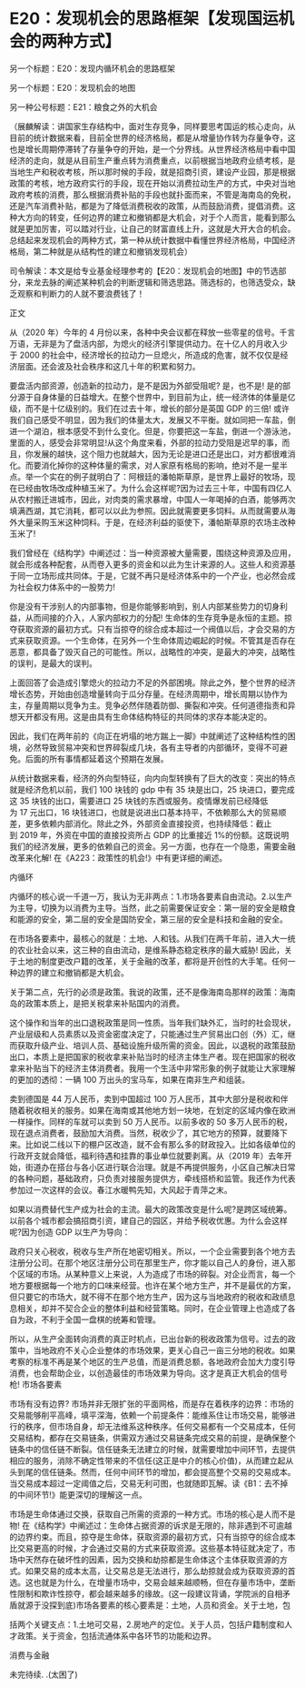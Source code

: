 # E20：发现机会的思路框架【发现国运机会的两种方式】

另一个标题：E20：发现内循环机会的思路框架

另一个标题：E20：发现机会的地图

另一种公号标题：E21：粮食之外的大机会

（展麟解读：讲国家生存结构中，面对生存竞争，同样要思考国运的核心走向，从目前的统计数据来看，目前全世界的经济格局，都是从增量协作转为存量争夺，这也是增长周期停滞转了存量争夺的开始，是一个分界线。从世界经济格局中看中国经济的走向，就是从目前生产重点转为消费重点，以前根据当地政府业绩考核，是当地生产和税收考核，所以那时候的手段，就是招商引资，建设产业园，那是根据政策的考核，地方政府实行的手段，现在开始以消费拉动生产的方式，中央对当地政府考核的消费，那么根据消费补贴的手段也就扑面而来，不管是海南岛的免税，还是汽车消费补贴，都是为了降低消费税收的政策，从而鼓励消费，提倡消费。这种大方向的转变，任何边界的建立和撤销都是大机会，对于个人而言，能看到那么就是更加厉害，可以踏对行业，让自己的财富直线上升，这就是大开大合的机会。总结起来发现机会的两种方式，第一种从统计数据中看懂世界经济格局，中国经济格局，第二种就是从结构性的建立和撤销发现机会）

司令解读：本文是给专业基金经理参考的【E20：发现机会的地图】中的节选部分，来龙去脉的阐述某种机会的判断逻辑和筛选思路。筛选标的，也筛选受众，缺乏观察和判断力的人就不要浪费钱了！

正文

从（2020 年）今年的 4 月份以来，各种中央会议都在释放一些零星的信号。千言万语，无非是为了盘活内部，为熄火的经济引擎提供动力。在十亿人的月收入少于 2000 的社会中，经济增长的拉动力一旦熄火，所造成的危害，就不仅仅是经济层面。还会波及社会秩序和这几十年的积累和努力。

要盘活内部资源，创造新的拉动力，是不是因为外部受阻呢? 是，也不是! 是的部分源于自身体量的日益增大。在整个世界中，到目前为止，统一经济体的体量是亿级，而不是十亿级别的。我们在过去十年，增长的部分是英国 GDP 的三倍! 或许我们自己感受不明显，因为我们的体量太大，发展又不平衡。就如同把一车盐，倒进一个湖泊，根本感受不到什么变化。但是，你要把这一车盐，倒进一个游泳池，里面的人，感受会非常明显!从这个角度来看，外部的拉动力受阻是迟早的事，而且，你发展的越快，这个阻力也就越大，因为无论是进口还是出口，对方都很难消化。而要消化掉你的这种体量的需求，对人家原有格局的影响，绝对不是一星半点。举一个实在的例子就明白了：阿根廷的潘帕斯草原，是世界上最好的牧场，现在已经由牧场改成种植玉米了。为什么会这样呢?因为过去三十年，中国有四亿人从农村搬迁进城市，因此，对肉类的需求暴增，中国人一年喝掉的白酒，能够两次填满西湖，其它消耗，都可以以此为参照。因此就需要更多饲料。从而就需要从海外大量采购玉米这种饲料。于是，在经济利益的驱使下，潘帕斯草原的农场主改种玉米了!

我们曾经在《结构学》中阐述过：当一种资源被大量需要，围绕这种资源及应用，就会形成各种配套，从而卷入更多的资金和以此为生计来源的人。这些人和资源基于同一立场形成共同体。于是，它就不再只是经济体系中的一个产业，也必然会成为社会权力体系中的一股势力!

你是没有干涉别人的内部事物，但是你能够影响到，别人内部某些势力的切身利益，从而间接的介入，人家内部权力的分配! 生命体的生存竞争是永恒的主题。掠夺获取资源的最初方式。只有当掠夺的综合成本超过一个阀值以后，才会交易的方式来获取资源。一个生命体，在另外一个生命体周边崛起的时候。不管其是否存在恶意，都具备了毁灭自己的可能性。所以，战略性的冲突，是最大的冲突，战略性的误判，是最大的误判。

上面回答了会造成引擎熄火的拉动力不足的外部困境。除此之外，整个世界的经济增长态势，开始由创造增量转向于瓜分存量。在经济周期中，增长周期以协作为主，存量周期以竞争为主。竞争必然伴随着防御、撕裂和冲突。任何道德指责和异想天开都没有用。这是由具有生命体结构特征的共同体的求存本能决定的。

因此，我们在两年前的《向正在坍塌的地方踹上一脚》中就阐述了这种结构性的困境，必然导致贸易冲突和世界碎裂成几块，各有主导者的内部循环，变得不可避免。后面的所有事情都延着这个预期在发展。

从统计数据来看，经济的外向型特征，向内向型转换有了巨大的改变：突出的特点就是经济危机以前，我们 100 块钱的 gdp 中有 35 块是出口，25 块进口，要完成这 35 块钱的出口，需要进口 25 块钱的东西或服务。疫情爆发前已经降低为 17 元出口，16 块钱进口，也就是说进出口基本持平，不依赖那么大的贸易顺差，更多依赖内部消化。除此之外，外部资金直接投资，也持续降低：截止到 2019 年，外资在中国的直接投资所占 GDP 的比重接近 1%的份额。这既说明我们的经济发展，更多的依赖自己的资金。另一方面，也存在一个隐患，需要金融改革来化解! 在《A223：政策性的机会!》中有更详细的阐述。

内循环

内循环的核心说一千道一万，我认为无非两点：1.市场各要素自由流动。2.以生产为主导，切换为以消费为主导。当然，此之前需要保证安全：第一层的安全是粮食和能源的安全，第二层的安全是国防安全，第三层的安全是科技和金融的安全。

在市场各要素中，最核心的就是：土地、人和钱。从我们在两千年前，进入大一统的农业社会以来，这三种的自由流动，是维系静态稳定秩序的最大威胁! 因此，关于土地的制度更改户籍的改革，关于金融的改革，都将是开创性的大手笔。任何一种边界的建立和撤销都是大机会。

关于第二点，先行的必须是政策。我说的政策，还不是像海南岛那样的政策：海南岛的政策本质上，是把关税拿来补贴国内的消费。

这个操作和当年的出口退税政策是同一性质。当年我们缺外汇，当时的社会现状，产业层级和人员素质以及资金密度决定了，只能通过生产贸易出口创（外）汇，继而获取升级产业、培训人员、基础设施升级所需的资金。因此，以退税的政策鼓励出口，本质上是把国家的税收拿来补贴当时的经济主体生产者。现在把国家的税收拿来补贴当下的经济主体消费者。我用一个生活中非常形象的例子就能让大家理解的更加的透彻：一辆 100 万出头的宝马车，如果在南非生产和组装。

卖到德国是 44 万人民币，卖到中国超过 100 万人民币，其中大部分是税收和伴随着税收相关的服务。如果在海南或其他地方划一块地，在划定的区域内像在欧洲一样操作。同样的车就可以卖到 50 万人民币。以前多收的 50 多万人民币的税，现在退点消费者，鼓励加大消费。当然，税收少了，其它地方的预算，就要降下来。比如说二线以下的棚户区改造，就不会有那么多的财政投入。比如各级单位的行政开支就会降低，福利待遇和挂靠的事业单位就要剥离。从（2019 年）去年开始，街道办在搭台与各小区进行联合治理。就是不再提供服务，小区自己解决日常的各种问题，基础政府，只负责对接服务提供方，牵线搭桥和监管。我还作为代表参加过一次这样的会议。春江水暖鸭先知，大风起于青萍之末。

如果以消费替代生产成为社会的主流。最大的政策改变是什么呢?是跨区域统筹。以前各个城市都会搞招商引资，建自己的园区，并给予税收优惠。为什么会这样呢?因为创造 GDP 以生产为导向：

政府只关心税收，税收与生产所在地密切相关。所以，一个企业需要到各个地方去注册分公司。在那个地区注册分公司在那里生产，你才能以自己人的身份，进入那个区域的市场。从某种意义上来说，人为造成了市场的碎裂。对企业而言，每一个地方要根据每一个地方的口味来经营。也许在某个地方生产，并不是最优的方案，但只要它的市场大，就不得不在那个地方生产，因为这与当地政府的税收和政绩息息相关，却并不契合企业的整体利益和经营策略。同时，在企业管理上也造成了各自为政，不利于全国一盘棋的统筹和管理。

所以，从生产全面转向消费的真正时机点，已出台新的税收政策为信号。过去的政策中，当地政府不关心企业整体的市场效果，更关心自己一亩三分地的税收。如果考察的标准不再是某个地区的生产总值，而是消费总额，各地政府会加大力度引导消费，也会帮助企业，以创造最佳的市场效果为导向。这才是真正大机会的信号枪! 市场各要素

市场有没有边界? 市场并非无限扩张的平面网格，而是存在着秩序的边界：市场的交易能够削平高峰，填平深海，依赖一个前提条件：能维系住让市场交易，能够进行的秩序，但市场自身，却无法维系这种秩序。任何交易都有一个交易成本，任何交易结构，都存在交易链条，供需双方通过交易链条完成交易的前提，是确保整个链条中的信任链不断裂。信任链条无法建立的时候，就需要增加中间环节，去提供相应的服务，消除不确定性带来的不信任(这正是中介的核心价值)，从而建立起从头到尾的信任链条。然而，任何中间环节的增加，都会提高整个交易的交易成本。当交易成本超过一定阈值之后，交易无利可图，也就随即瓦解。读《B1：去不掉的中间环节!》能更深切的理解这一点。

市场是生命体通过交换，获取自己所需的资源的一种方式。市场的核心是人而不是物! 在《结构学》中阐述过：生命体占据资源的诉求是无限的，除非遇到不可逾越的边界约束。而且，掠夺是生命体，获取资源的最初方式，只有当掠夺的综合成本比交易更高的时候，才会通过交易的方式来获取资源。这些基本特征就决定了，市场中天然存在破坏性的因素，因为交换和劫掠都是生命体这个主体获取资源的方式。如果交易的成本太高，让交易总是无法进行，那么劫掠就会成为获取资源的首选。这也就是为什么，在增量市场中，交易会越来越顺畅，但在存量市场中，垄断性限制和欺诈性掠夺，都会越来越多的缘故。(这一段建议背诵，学院派的自相矛盾就源于没探到底)市场各要素的核心要素是：土地，人员和资金。关于土地，包

括两个关键支点：1.土地可交易，2.房地产的定位。关于人员，包括户籍制度和人才政策。关于资金，包括流通体系中各环节的功能和边界。

消费与金融

未完待续. .(太困了)